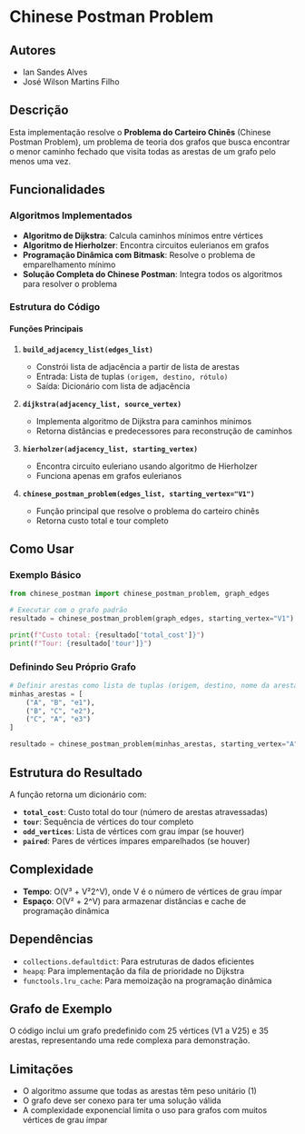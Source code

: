 # Chinese Postman Problem

## Autores

- Ian Sandes Alves
- José Wilson Martins Filho

## Descrição

Esta implementação resolve o **Problema do Carteiro Chinês** (Chinese Postman Problem), um problema de teoria dos grafos que busca encontrar o menor caminho fechado que visita todas as arestas de um grafo pelo menos uma vez.

## Funcionalidades

### Algoritmos Implementados

- **Algoritmo de Dijkstra**: Calcula caminhos mínimos entre vértices
- **Algoritmo de Hierholzer**: Encontra circuitos eulerianos em grafos
- **Programação Dinâmica com Bitmask**: Resolve o problema de emparelhamento mínimo
- **Solução Completa do Chinese Postman**: Integra todos os algoritmos para resolver o problema

### Estrutura do Código

#### Funções Principais

1. **`build_adjacency_list(edges_list)`**
   - Constrói lista de adjacência a partir de lista de arestas
   - Entrada: Lista de tuplas `(origem, destino, rótulo)`
   - Saída: Dicionário com lista de adjacência

2. **`dijkstra(adjacency_list, source_vertex)`**
   - Implementa algoritmo de Dijkstra para caminhos mínimos
   - Retorna distâncias e predecessores para reconstrução de caminhos

3. **`hierholzer(adjacency_list, starting_vertex)`**
   - Encontra circuito euleriano usando algoritmo de Hierholzer
   - Funciona apenas em grafos eulerianos

4. **`chinese_postman_problem(edges_list, starting_vertex="V1")`**
   - Função principal que resolve o problema do carteiro chinês
   - Retorna custo total e tour completo

## Como Usar

### Exemplo Básico

```python
from chinese_postman import chinese_postman_problem, graph_edges

# Executar com o grafo padrão
resultado = chinese_postman_problem(graph_edges, starting_vertex="V1")

print(f"Custo total: {resultado['total_cost']}")
print(f"Tour: {resultado['tour']}")
```

### Definindo Seu Próprio Grafo

```python
# Definir arestas como lista de tuplas (origem, destino, nome da aresta)
minhas_arestas = [
    ("A", "B", "e1"),
    ("B", "C", "e2"),
    ("C", "A", "e3")
]

resultado = chinese_postman_problem(minhas_arestas, starting_vertex="A")
```

## Estrutura do Resultado

A função retorna um dicionário com:

- **`total_cost`**: Custo total do tour (número de arestas atravessadas)
- **`tour`**: Sequência de vértices do tour completo
- **`odd_vertices`**: Lista de vértices com grau ímpar (se houver)
- **`paired`**: Pares de vértices ímpares emparelhados (se houver)

## Complexidade

- **Tempo**: O(V³ + V²2^V), onde V é o número de vértices de grau ímpar
- **Espaço**: O(V² + 2^V) para armazenar distâncias e cache de programação dinâmica

## Dependências

- `collections.defaultdict`: Para estruturas de dados eficientes
- `heapq`: Para implementação da fila de prioridade no Dijkstra
- `functools.lru_cache`: Para memoização na programação dinâmica

## Grafo de Exemplo

O código inclui um grafo predefinido com 25 vértices (V1 a V25) e 35 arestas, representando uma rede complexa para demonstração.

## Limitações

- O algoritmo assume que todas as arestas têm peso unitário (1)
- O grafo deve ser conexo para ter uma solução válida
- A complexidade exponencial limita o uso para grafos com muitos vértices de grau ímpar
